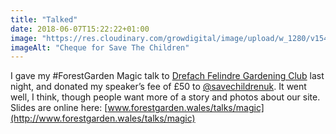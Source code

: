 ```yaml
---
title: "Talked"
date: 2018-06-07T15:22:22+01:00
image: "https://res.cloudinary.com/growdigital/image/upload/w_1280/v1544219138/cheque-42594783152.jpg"
imageAlt: "Cheque for Save The Children"
---
```


I gave my #ForestGarden Magic talk to [Drefach Felindre Gardening Club](http://www.drefachfelindregardeningclub.co.uk/) last night, and donated my speaker’s fee of £50 to [@savechildrenuk](https://twitter.com/savechildrenuk). It went well, I think, though people want more of a story and photos about our site. Slides are online here: [www.forestgarden.wales/talks/magic](http://www.forestgarden.wales/talks/magic)
